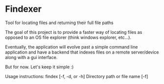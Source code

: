 # Findexer
Tool for locating files and returning their full file paths

The goal of this project is to provide a faster way of locating files as opposed to an OS file explorer (think windows explorer, etc...).

Eventually, the application will evolve past a simple command line application and have a backend that indexes files on a remote server/device along with a gui interface.

But for now. Let's keep it simple :)

<p>Usage instructions: findex [-f, -d, or -h] Directory path or file name [-f] <filename> </p>
